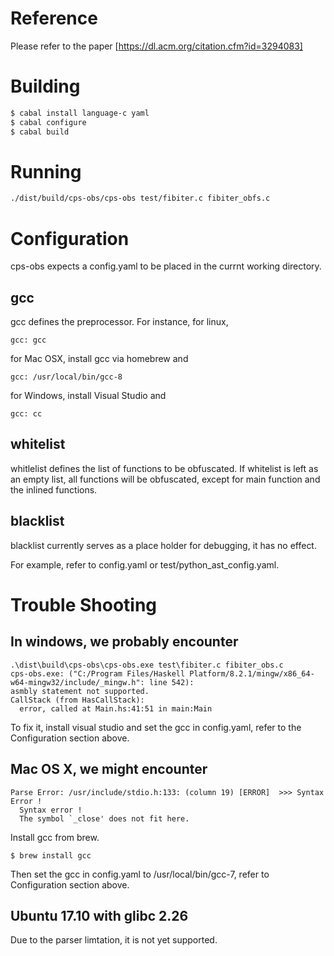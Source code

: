 # Reference

Please refer to the paper [https://dl.acm.org/citation.cfm?id=3294083] 

# Building 
```bash
$ cabal install language-c yaml
$ cabal configure
$ cabal build
```
# Running
```bash
./dist/build/cps-obs/cps-obs test/fibiter.c fibiter_obfs.c
```
# Configuration
cps-obs expects a config.yaml to be placed in the currnt working directory. 
## gcc 
gcc defines the preprocessor. For instance, for linux, 
```
gcc: gcc
```
for Mac OSX, install gcc via homebrew and
```
gcc: /usr/local/bin/gcc-8
```
for Windows, install Visual Studio and
```
gcc: cc  
```
## whitelist 
whitlelist defines the list of functions to be obfuscated. If whitelist is left as an empty list, all functions will be obfuscated, except for main function and the inlined functions. 
## blacklist
blacklist currently serves as a place holder for debugging, it has no effect.

For example, refer to config.yaml or test/python_ast_config.yaml. 
# Trouble Shooting
## In windows, we probably encounter 
```
.\dist\build\cps-obs\cps-obs.exe test\fibiter.c fibiter_obs.c
cps-obs.exe: ("C:/Program Files/Haskell Platform/8.2.1/mingw/x86_64-w64-mingw32/include/_mingw.h": line 542):
asmbly statement not supported.
CallStack (from HasCallStack):
  error, called at Main.hs:41:51 in main:Main
```
To fix it, install visual studio and set the gcc in config.yaml, refer to the Configuration section above.
## Mac OS X, we might encounter
```
Parse Error: /usr/include/stdio.h:133: (column 19) [ERROR]  >>> Syntax Error !
  Syntax error !
  The symbol `_close' does not fit here.
```
Install gcc from brew.
```
$ brew install gcc 
```
Then set the gcc in config.yaml to /usr/local/bin/gcc-7, refer to Configuration section above.

## Ubuntu 17.10 with glibc 2.26
Due to the parser limtation, it is not yet supported. 
